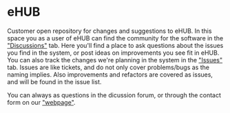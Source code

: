 # eHUB
Customer open repository for changes and suggestions to eHUB. In this space you as a user of eHUB can find the community for the software in the ["Discussions"](https://github.com/studio27ab/ehub/discussions/) tab. Here you'll find a place to ask questions about the issues you find in the system, or post ideas on improvements you see fit in eHUB.
You can also track the changes we're planning in the system in the ["Issues"](https://github.com/studio27ab/ehub/issues/) tab. Issues are like tickets, and do not only cover problems/bugs as the naming implies. Also improvements and refactors are covered as issues, and will be found in the issue list.

You can always as questions in the dicussion forum, or through the contact form on our ["webpage"](https://studio27.se/contact/).
